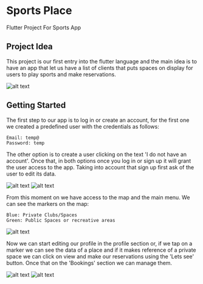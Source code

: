 # Sports Place

Flutter Project For Sports App

## Project Idea

This project is our first entry into the flutter language and the main idea is to have an app that
let us have a list of clients that puts spaces on display for users to play sports and make reservations. 

![alt text](assets/images/SportsPlaceIcon.jpeg)

## Getting Started

The first step to our app is to log in or create an account, for the first one we 
created a predefined user with the credentials as follows: 
````aidl
Email: temp@
Password: temp
````
The other option is to create a user clicking on the text 'I do not have an account'.
Once that, in both options once you log in or sign up it will grant the user access to the app.
Taking into account that sign up first ask of the user to edit its data.

![alt text](assets/gettingStarted/login.png)
![alt text](assets/gettingStarted/signup.png)


From this moment on we have access to the map and the main menu.
We can see the markers on the map:
````aidl
Blue: Private Clubs/Spaces
Green: Public Spaces or recreative areas
````
![alt text](assets/gettingStarted/map.png)

Now we can start editing our profile in the profile section or, if we tap on a
marker we can see the data of a place and if it makes reference of a private space 
we can click on view and make our reservations using the 'Lets see' button.
Once that on the 'Bookings' section we can manage them.


![alt text](assets/gettingStarted/offers.png)
![alt text](assets/gettingStarted/bookings.png)


